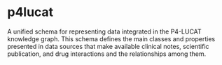 # p4lucat

A unified schema for representing data integrated in the P4-LUCAT knowledge graph. This schema defines the main classes and properties presented in data sources that make available clinical notes, scientific publication, and drug interactions and the relationships among them.
